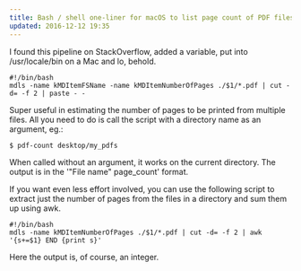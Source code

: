```yaml
---
title: Bash / shell one-liner for macOS to list page count of PDF files in a directory
updated: 2016-12-12 19:35
---
```

I found this pipeline on StackOverflow, added a variable, put into /usr/locale/bin on a Mac and lo, behold.

```
#!/bin/bash
mdls -name kMDItemFSName -name kMDItemNumberOfPages ./$1/*.pdf | cut -d= -f 2 | paste - -
```

Super useful in estimating the number of pages to be printed from multiple files. All you need to do is call the script with a directory name as an argument, eg.:

```
$ pdf-count desktop/my_pdfs
```

When called without an argument, it works on the current directory. The output is in the '"File name"   page_count' format.

If you want even less effort involved, you can use the following script to extract just the number of pages from the files in a directory and sum them up using awk.

```
#!/bin/bash
mdls -name kMDItemNumberOfPages ./$1/*.pdf | cut -d= -f 2 | awk '{s+=$1} END {print s}'
```

Here the output is, of course, an integer.
